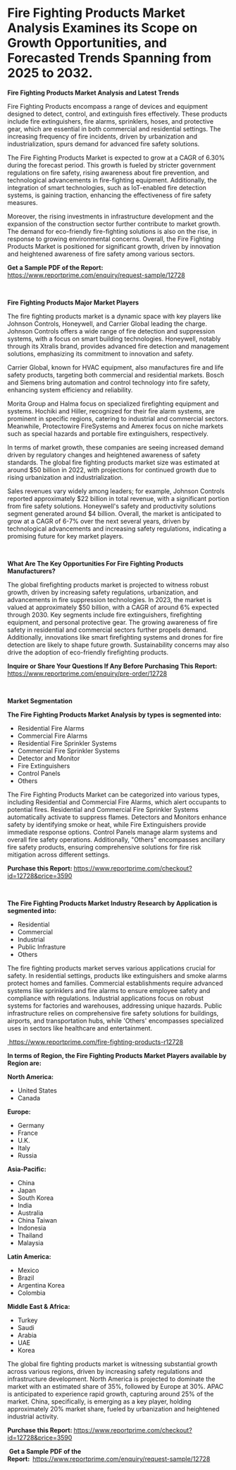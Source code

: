 <p><h1>Fire Fighting Products Market Analysis Examines its Scope on Growth Opportunities, and Forecasted Trends Spanning from 2025 to 2032.</h1></p><p><strong>Fire Fighting Products Market Analysis and Latest Trends</strong></p>
<p><p>Fire Fighting Products encompass a range of devices and equipment designed to detect, control, and extinguish fires effectively. These products include fire extinguishers, fire alarms, sprinklers, hoses, and protective gear, which are essential in both commercial and residential settings. The increasing frequency of fire incidents, driven by urbanization and industrialization, spurs demand for advanced fire safety solutions.</p><p>The Fire Fighting Products Market is expected to grow at a CAGR of 6.30% during the forecast period. This growth is fueled by stricter government regulations on fire safety, rising awareness about fire prevention, and technological advancements in fire-fighting equipment. Additionally, the integration of smart technologies, such as IoT-enabled fire detection systems, is gaining traction, enhancing the effectiveness of fire safety measures.</p><p>Moreover, the rising investments in infrastructure development and the expansion of the construction sector further contribute to market growth. The demand for eco-friendly fire-fighting solutions is also on the rise, in response to growing environmental concerns. Overall, the Fire Fighting Products Market is positioned for significant growth, driven by innovation and heightened awareness of fire safety among various sectors.</p></p>
<p><strong>Get a Sample PDF of the Report:&nbsp;</strong> <a href="https://www.reportprime.com/enquiry/request-sample/12728?utm_campaign=4656&utm_medium=2&utm_source=Github&utm_content=ia&utm_term=17052025&utm_id=fire-fighting-products">https://www.reportprime.com/enquiry/request-sample/12728</a></p>
<p>&nbsp;</p>
<p><strong>Fire Fighting Products Major Market Players</strong></p>
<p><p>The fire fighting products market is a dynamic space with key players like Johnson Controls, Honeywell, and Carrier Global leading the charge. Johnson Controls offers a wide range of fire detection and suppression systems, with a focus on smart building technologies. Honeywell, notably through its Xtralis brand, provides advanced fire detection and management solutions, emphasizing its commitment to innovation and safety.</p><p>Carrier Global, known for HVAC equipment, also manufactures fire and life safety products, targeting both commercial and residential markets. Bosch and Siemens bring automation and control technology into fire safety, enhancing system efficiency and reliability.</p><p>Morita Group and Halma focus on specialized firefighting equipment and systems. Hochiki and Hiller, recognized for their fire alarm systems, are prominent in specific regions, catering to industrial and commercial sectors. Meanwhile, Protectowire FireSystems and Amerex focus on niche markets such as special hazards and portable fire extinguishers, respectively.</p><p>In terms of market growth, these companies are seeing increased demand driven by regulatory changes and heightened awareness of safety standards. The global fire fighting products market size was estimated at around $50 billion in 2022, with projections for continued growth due to rising urbanization and industrialization.</p><p>Sales revenues vary widely among leaders; for example, Johnson Controls reported approximately $22 billion in total revenue, with a significant portion from fire safety solutions. Honeywell's safety and productivity solutions segment generated around $4 billion. Overall, the market is anticipated to grow at a CAGR of 6-7% over the next several years, driven by technological advancements and increasing safety regulations, indicating a promising future for key market players.</p></p>
<p>&nbsp;</p>
<p><strong>What Are The Key Opportunities For Fire Fighting Products Manufacturers?</strong></p>
<p><p>The global firefighting products market is projected to witness robust growth, driven by increasing safety regulations, urbanization, and advancements in fire suppression technologies. In 2023, the market is valued at approximately $50 billion, with a CAGR of around 6% expected through 2030. Key segments include fire extinguishers, firefighting equipment, and personal protective gear. The growing awareness of fire safety in residential and commercial sectors further propels demand. Additionally, innovations like smart firefighting systems and drones for fire detection are likely to shape future growth. Sustainability concerns may also drive the adoption of eco-friendly firefighting products.</p></p>
<p><strong>Inquire or Share Your Questions If Any Before Purchasing This Report:</strong> <a href="https://www.reportprime.com/enquiry/pre-order/12728?utm_campaign=4656&utm_medium=2&utm_source=Github&utm_content=ia&utm_term=17052025&utm_id=fire-fighting-products">https://www.reportprime.com/enquiry/pre-order/12728</a></p>
<p>&nbsp;</p>
<p><strong>Market Segmentation</strong></p>
<p><strong>The Fire Fighting Products Market Analysis by types is segmented into:</strong></p>
<p><ul><li>Residential Fire Alarms</li><li>Commercial Fire Alarms</li><li>Residential Fire Sprinkler Systems</li><li>Commercial Fire Sprinkler Systems</li><li>Detector and Monitor</li><li>Fire Extinguishers</li><li>Control Panels</li><li>Others</li></ul></p>
<p><p>The Fire Fighting Products Market can be categorized into various types, including Residential and Commercial Fire Alarms, which alert occupants to potential fires. Residential and Commercial Fire Sprinkler Systems automatically activate to suppress flames. Detectors and Monitors enhance safety by identifying smoke or heat, while Fire Extinguishers provide immediate response options. Control Panels manage alarm systems and overall fire safety operations. Additionally, "Others" encompasses ancillary fire safety products, ensuring comprehensive solutions for fire risk mitigation across different settings.</p></p>
<p><strong>Purchase this Report:&nbsp;</strong><a href="https://www.reportprime.com/checkout?id=12728&price=3590&utm_campaign=4656&utm_medium=2&utm_source=Github&utm_content=ia&utm_term=17052025&utm_id=fire-fighting-products">https://www.reportprime.com/checkout?id=12728&price=3590</a></p>
<p>&nbsp;</p>
<p><strong>The Fire Fighting Products Market Industry Research by Application is segmented into:</strong></p>
<p><ul><li>Residential</li><li>Commercial</li><li>Industrial</li><li>Public Infrasture</li><li>Others</li></ul></p>
<p><p>The fire fighting products market serves various applications crucial for safety. In residential settings, products like extinguishers and smoke alarms protect homes and families. Commercial establishments require advanced systems like sprinklers and fire alarms to ensure employee safety and compliance with regulations. Industrial applications focus on robust systems for factories and warehouses, addressing unique hazards. Public infrastructure relies on comprehensive fire safety solutions for buildings, airports, and transportation hubs, while 'Others' encompasses specialized uses in sectors like healthcare and entertainment.</p></p>
<p><a href="https://www.reportprime.com/fire-fighting-products-r12728?utm_campaign=4656&utm_medium=2&utm_source=Github&utm_content=ia&utm_term=17052025&utm_id=fire-fighting-products">&nbsp;https://www.reportprime.com/fire-fighting-products-r12728</a></p>
<p><strong>In terms of Region, the Fire Fighting Products Market Players available by Region are:</strong></p>
<p>
    <p> <strong> North America: </strong>
        <ul>
            <li>United States</li>
            <li>Canada</li>
        </ul>
        </p> 
    <p> <strong> Europe: </strong>
        <ul>
            <li>Germany</li>
            <li>France</li>
            <li>U.K.</li>
            <li>Italy</li>
            <li>Russia</li>
        </ul>
        </p> 
    <p> <strong> Asia-Pacific: </strong>
        <ul>
            <li>China</li>
            <li>Japan</li>
            <li>South Korea</li>
            <li>India</li>
            <li>Australia</li>
            <li>China Taiwan</li>
            <li>Indonesia</li>
            <li>Thailand</li>
            <li>Malaysia</li>
        </ul>
        </p> 
    <p> <strong> Latin America: </strong>
        <ul>
            <li>Mexico</li>
            <li>Brazil</li>
            <li>Argentina Korea</li>
            <li>Colombia</li>
        </ul>
        </p> 
    <p> <strong> Middle East & Africa: </strong>
        <ul>
            <li>Turkey</li>
            <li>Saudi</li>
            <li>Arabia</li>
            <li>UAE</li>
            <li>Korea</li>
        </ul>
    </p>
    </p>
<p><p>The global fire fighting products market is witnessing substantial growth across various regions, driven by increasing safety regulations and infrastructure development. North America is projected to dominate the market with an estimated share of 35%, followed by Europe at 30%. APAC is anticipated to experience rapid growth, capturing around 25% of the market. China, specifically, is emerging as a key player, holding approximately 20% market share, fueled by urbanization and heightened industrial activity.</p></p>
<p><strong>Purchase this Report: </strong><a href="https://www.reportprime.com/checkout?id=12728&price=3590&utm_campaign=4656&utm_medium=2&utm_source=Github&utm_content=ia&utm_term=17052025&utm_id=fire-fighting-products">https://www.reportprime.com/checkout?id=12728&price=3590</a></p>
<p>&nbsp;<strong>Get a Sample PDF of the Report:&nbsp;&nbsp;</strong><a href="https://www.reportprime.com/enquiry/request-sample/12728?utm_campaign=4656&utm_medium=2&utm_source=Github&utm_content=ia&utm_term=17052025&utm_id=fire-fighting-products">https://www.reportprime.com/enquiry/request-sample/12728</a></p>
<p><strong></strong></p>
<p><p></p><p></p><p></p></p>